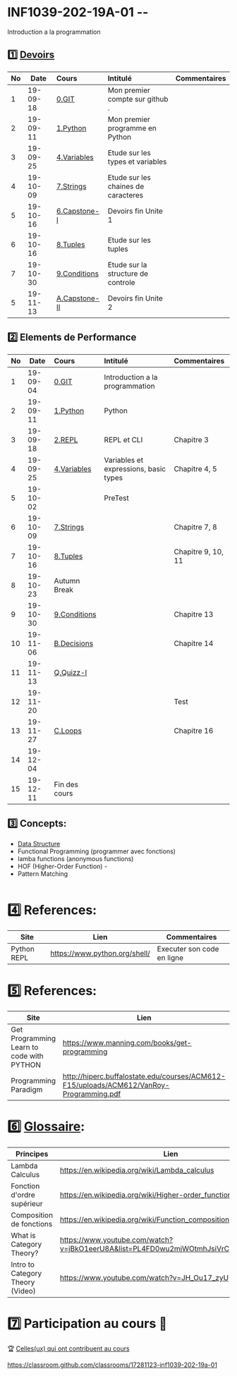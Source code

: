 # INF1039-202-19A-01 --

Introduction a la programmation

## :one: [Devoirs](Devoirs)
|No| Date   | Cours                                          | Intitulé                                |  Commentaires    |
|--|--------|:-----------------------------------------------|:----------------------------------------|:-----------------|
| 1|19-09-18|[0.GIT](0.GIT#Participation)                    | Mon premier compte sur github .         |                  |
| 2|19-09-11|[1.Python](1.Python/Participation.md)           | Mon premier programme en Python         |                  |
| 3|19-09-25|[4.Variables](4.Variables/Participation.md)     | Etude sur les types et variables        |                  |
| 4|19-10-09|[7.Strings](7.Strings/Participation.md)         | Etude sur les chaines de caracteres     |                  |
| 5|19-10-16|[6.Capstone-I](6.Capstone-I/Participation.md)   | Devoirs fin Unite 1                     |                  |
| 6|19-10-16|[8.Tuples](8.Tuples/Participation.md)           | Etude sur les tuples                    |                  |
| 7|19-10-30|[9.Conditions](9.Conditions/Participation.md)   | Etude sur la structure de controle      |                  |
| 5|19-11-13|[A.Capstone-II](A.Capstone-II/Participation.md) | Devoirs fin Unite 2                     |                  |


## :two: Elements de Performance

|No| Date   | Cours                    | Intitulé                                |  Commentaires     |
|--|--------|:---------------------------|:----------------------------------------|:------------------|
| 1|19-09-04|[0.GIT](0.GIT)              | Introduction a la programmation         |                   |
| 2|19-09-11|[1.Python](1.Python)        | Python                                  |                   |
| 3|19-09-18|[2.REPL](2.REPL)            | REPL et CLI                             | Chapitre 3        |
| 4|19-09-25|[4.Variables](4.Variables)  | Variables et expressions, basic types   | Chapitre 4, 5     |
| 5|19-10-02|                            |  PreTest                                |                   |
| 6|19-10-09|[7.Strings](7.Strings)      |                                         | Chapitre 7, 8     |
| 7|19-10-16|[8.Tuples](8.Tuples)        |                                         | Chapitre 9, 10, 11|
| 8|19-10-23| Autumn Break               |                                         |                   |
| 9|19-10-30|[9.Conditions](9.Conditions)|                                         | Chapitre 13       |
|10|19-11-06|[B.Decisions](B.Decisions)  |                                         | Chapitre 14       |
|11|19-11-13|[Q.Quizz-I](Q.Quizz-I)      |                                         |                   |
|12|19-11-20|                            |                                         | Test              |
|13|19-11-27|[C.Loops](C.Loops)          |                                         | Chapitre 16       |
|14|19-12-04|                            |                                         |                   |
|15|19-12-11| Fin des cours              |                                         |                   |


## :three: Concepts:

- [Data Structure](https://twitter.github.io/scala_school/collections.html)
- Functional Programming (programmer avec fonctions)
- lamba functions (anonymous functions)
- HOF (Higher-Order Function) - 
- Pattern Matching

```
```

# :four: References:

|Site                                      | Lien                                         |  Commentaires                |
|------------------------------------------|----------------------------------------------|------------------------------|
| Python REPL                              |  https://www.python.org/shell/               |  Executer son code en ligne  |



# :five: References:

|Site                                       | Lien                                          |  Commentaires    |
|-------------------------------------------|-----------------------------------------------|------------------|
| Get Programming Learn to code with PYTHON | https://www.manning.com/books/get-programming | :ledger: Book    |
| Programming Paradigm                      | http://hiperc.buffalostate.edu/courses/ACM612-F15/uploads/ACM612/VanRoy-Programming.pdf |


# :six: [Glossaire](https://docs.scala-lang.org/glossary/):

| Principes                       | Lien                                               |
|---------------------------------|----------------------------------------------------|
| Lambda Calculus                 |https://en.wikipedia.org/wiki/Lambda_calculus       |
| Fonction d'ordre supérieur      |https://en.wikipedia.org/wiki/Higher-order_function |
| Composition de fonctions        |https://en.wikipedia.org/wiki/Function_composition  |
| What is Category Theory?        |https://www.youtube.com/watch?v=jBkO1eerU8A&list=PL4FD0wu2mjWOtmhJsiVrCpzOAk42uhdz8|
| Intro to Category Theory (Video)|https://www.youtube.com/watch?v=JH_Ou17_zyU         |

# :seven: Participation au cours :clap:
:trophy: <a href="https://github.com/CollegeBoreal/INF1039-202-19A-01/graphs/contributors">Celles(ux) qui ont contribuent au cours</a>


https://classroom.github.com/classrooms/17281123-inf1039-202-19a-01
